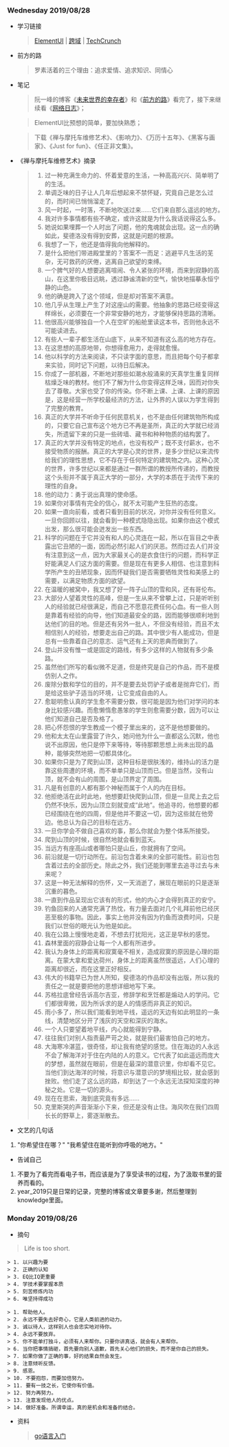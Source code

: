 ### Wednesday 2019/08/28
- 学习链接

    > [ElementUI][] | [跨域][] | [TechCrunch][]
	
- 前方的路
	> 罗素活着的三个理由：追求爱情、追求知识、同情心

- 笔记
	> 阮一峰的博客《[未来世界的幸存者][未来世界的幸存者]》和《[前方的路][前方的路]》看完了，接下来继续看《[网络日志][网络日志]》；
	
	> ElementUI比预想的简单，要加快熟悉；

	> 下载《禅与摩托车维修艺术》、《影响力》、《万历十五年》、《黑客与画家》、《Just for fun》、《任正非文集》。

- 《禅与摩托车维修艺术》摘录
	> 1. 过一种充满生命力的、怀着爱意的生活，一种高高兴兴、简单明了的生活。
	> 2. 单调乏味的日子让人几年后想起来不禁怀疑，究竟自己是怎么过的，而时间已悄悄溜走了。
	> 3. 风一时起，一时落，不断地吹送过来……它们来自那么遥远的地方。
	> 4. 我对许多事情都有些不确定，或许这就是为什么我话说得这么多。
	> 5. 她说如果埋葬一个人时出了问题，他的鬼魂就会出现。这一点的确如此，斐德洛没有得到安葬，这就是问题的根源。
	> 6. 我想了一下，他还是值得我向他解释的。
	> 7. 是什么把他们带进殿堂里的？答案不一而足：逃避平凡生活的芜杂，无可救药的厌倦，逃离自己欲望的束缚。
	> 8. 一个脾气好的人想要逃离喧闹、令人紧张的环境，而来到寂静的高山，在这里你极目远眺，透过静谧清新的空气，愉快地描摹永恒宁静的山色。
	> 9. 他的确是跨入了这个领域，但是却对答案不满意。
	> 10. 他几乎从生理上产生了对这座山的需要。他抽象的思路已经变得这样绵长，必须要在一个非常安静的地方，才能够保持思路的清晰。
	> 11. 他很高兴能够独自一个人在空旷的船舱里读这本书，否则他永远不可能读进去。 
	> 12. 有些人一辈子都生活在山底下，从来不知道有这么高的地方存在。
	> 13. 在这思想的高原地带，你想得愈用力，走得就愈慢。
	> 14. 他以科学的方法来阅读，不只读字面的意思，而且把每个句子都拿来实验，同时记下问题，以待日后解决。
	> 15. 你成了一部机器，不断地对那些如潮水般涌来的天真学生重复同样枯燥乏味的教材。他们不了解为什么你变得这样乏味，因而对你失去了尊敬。大家也受了你的传染。你不断上课、上课、上课的原因是，这是经营一所学校最经济的方法，让外界的人误以为学生得到了完整的教育。
	> 16. 真正的大学并不听命于任何民意机关，也不是由任何建筑物所构成的，只要它自己宣布这个地方已不再是圣所，真正的大学就已经消失，所遗留下来的只是一些砖墙、藏书和种种物质的结构罢了。
	> 17. 真正的大学并没有特定的地点，也没有校产；既不支付薪水，也不接受物质的报酬。真正的大学是心灵的世界，是多少世纪以来流传给我们的理性思想，它不存在于任何特定的建筑物之内。这种心灵的世界，许多世纪以来都是通过一群所谓的教授所传递的，而教授这个头衔并不属于真正大学的一部分，大学的本质在于流传下来的理性的自身。
	> 18. 他的动力：勇于说出真理的使命感。
	> 19. 如果你对事情有完全的信心，就不太可能产生狂热的态度。
	> 20. 如果一直向前看，或者只看到目前的状况，对你并没有任何意义。一旦你回顾以往，就会看到一种模式隐隐出现。如果你由这个模式出发，那么很可能会迸发出一些东西。
	> 21. 科学的问题在于它并没有和人的心灵连在一起，所以在盲目之中表露出它丑陋的一面，因而必然引起人们的厌恶。然而过去人们并没有注意到这一点，因为大家最关心的是衣食住行的问题，而科学正好能满足人们这方面的需要。但是现在有更多人相信、也注意到科学所产生的丑陋现象，因而怀疑我们是否需要牺牲灵性和美感上的需要，以满足物质方面的欲望。
	> 22. 在温暖的被窝中，我又想了好一阵子山顶的雪和风，还有哥伦布。
	> 23. 大部分人望着灵性的高峰，但是一生从来不曾攀上过，只是听听别人的经验就已经很满足，而自己不愿意花费任何心血。有一些人则是靠着有经验的向导，他们知道最安全的路，因而能够很顺利地到达他们的目的地。但是还有另外一批人，不但没有经验，而且不太相信别人的经验，想要走出自己的路。其中很少有人能成功，但是总有一些靠着自己的意志、运气还有上天的恩典而做到了。
	> 24. 登山并没有惟一或是固定的路线，有多少这样的人物就有多少条路。
	> 25. 虽然他们所写的看似微不足道，但是终究是自己的作品，而不是模仿别人之作。
	> 26. 废除分数和学位的目的，并不是要去处罚驴子或者是抛弃它们，而是给这些驴子适当的环境，让它变成自由的人。
	> 27. 愈聪明愈认真的学生愈不需要分数，很可能是因为他们对学问的本身比较感兴趣。而愈懒惰愈愚笨的学生则愈需要分数，因为可以让他们知道自己是否及格了。
	> 28. 把心怀怨恨的学生教成一个模子里出来的，这不是他想要做的。
	> 29. 他和太太在山里露营了许久，她问他为什么一直都这么沉默，他也说不出原因，他只是停下来等待，等待那颗思想上尚未出现的晶种，能够突然地把一切都具体化。
	> 30. 如果你只是为了爬到山顶，这种目标是很肤浅的，维持山的活力是靠这些周遭的环境，而不单单只是山顶而已。但是当然，没有山顶，就不会有山的周围，是山顶界定了周围。
	> 31. 凡是有创意的人都有那个神秘而属于个人的内在目标。
	> 32. 他拒绝活在此时此地，他想要赶快爬到山顶，但是一旦爬上去之后仍然不快乐，因为山顶立刻就变成“此地”。他追寻的，他想要的都已经围绕在他的四周，但是他并不要这一切，因为这些就在他旁边。他总认为自己的目标在远方。
	> 33. 一旦你学会不做自己喜欢的事，那么你就会为整个体系所接受。
	> 34. 爬到山顶的时候，很自然地就会看到蓝天。
	> 35. 当远方有座高山或者哪怕只是山丘，你就拥有了空间。
	> 36. 前沿就是一切行动所在。前沿包含着未来的全部可能性。前沿也包含着过去的全部历史。除此之外，我们还能到哪里去追寻过去与未来呢？
	> 37. 这是一种无法解释的伤怀，又一天消逝了，展现在眼前的只是逐渐沉重的暮色。
	> 38. 一直到作品呈现出它该有的形式，他的内心才会得到真正的安宁。
	> 39. 钓鱼回来的人通常充满了热忱，有力量去面对几个礼拜前他已经厌恶至极的事物。因此，事实上他并没有因为钓鱼而浪费时间，只是我们以世俗的眼光认为他是如此。
	> 40. 我在公路上慢慢地走着，不想去打扰阳光，这正是早秋的感觉。
	> 41. 森林里面的寂静会让每一个人都有所进步。
	> 42. 我认为身体上的距离和寂寞毫不相关，造成寂寞的原因是心理的距离。在蒙大拿和爱达荷州，身体上的距离虽然很遥远，人们心理的距离却很近，而在这里正好相反。
	> 43. 伟大的书籍早已为世人所知，斐德洛的作品却没有出版，所以我的责任之一就是要把他的思想详细地写下来。
	> 44. 苏格拉底曾经告诉高尔吉亚，修辞学和烹饪都是煽动人的学问。它们都很卑微，因为所诉求的是人的情感而非真正的知识。
	> 45. 雨小多了，所以我们能看到地平线，遥远的天边有如此明显的一条线，清楚地区分开了浅灰的天空和深灰的海水。
	> 46. 一个人只要望着地平线，内心就能得到宁静。
	> 47. 往往我们对别人指责最严苛之处，就是我们最害怕自己的地方。
	> 48. 大海寒冷湛蓝，很奇怪，却让我有绝望的感觉。住在海边的人永远不会了解海洋对于住在内陆的人的意义。它代表了如此遥远而庞大的梦想，虽然就在眼前，但是在最深的潜意识里，你却看不见它。当他们到达海洋的时候，将意识与潜意识的梦境相比较，就会感到挫败。他们走了这么远的路，却到达了一个永远无法探知深度的神秘之处。它是一切的源头。
	> 49. 现在在思索，海到底究竟有多远……
	> 50. 克里斯哭的声音渐渐小下来，但还是没有止住。海风吹在我们四周长长的野草上，雾逐渐散去。
	

- 文艺的几句话
1. "你希望住在哪？" "我希望住在能听到你呼吸的地方。"

- 告诫自己
1. 不要为了看完而看电子书，而应该是为了享受读书的过程，为了汲取书里的营养而看的。
2. year_2019只是日常的记录，完整的博客或文章要多谢，然后整理到knowledge里面。

[跨域]:https://zhuanlan.zhihu.com/p/54270776 
[ElementUI]:http://element-ui.cn/#/zh-CN/component/layout 
[网络日志]:http://www.ruanyifeng.com/blog/
[未来世界的幸存者]:http://www.ruanyifeng.com/survivor/
[前方的路]:http://www.ruanyifeng.com/road/
[TechCrunch]:https://techcrunch.cn/

### Monday 2019/08/26
- 摘句

> Life is too short.
	
	> 1. 以兴趣为要
	> 2. 正确的认知
	> 3. EQ比IQ更重要
	> 4. 学技术要掌握本质
	> 5. 刻苦修炼内功
	> 6. 唯坚持得成功

	> 1. 帮助他人。
	> 2. 永远不要失去好奇心，它是人类前进的动力。
	> 3. 诚以待人，这样别人也会忠实地对待你。
	> 4. 永远不要放弃。
	> 5. 你不能单打独斗，必须有人来帮你。只要你讲真话，就会有人来帮你。
	> 6. 当你把事情搞砸，首先要向别人道歉，首先关心他们的损失，而不是你自己的损失。
	> 7. 如果你做了正确的事，好的结果自然会发生。
	> 8. 注意倾听反馈。
	> 9. 感恩。
	> 10. 不要抱怨，而要加倍努力。
	> 11. 要有一技之长，它使你有价值。
	> 12. 努力再努力。
	> 13. 注意发现他人的优点。
	> 14. 做好准备。所谓幸运，真的是机会和准备的结合。

- 资料
    
	> [go语言入门][]

[go语言入门]:  https://books.studygolang.com/advanced-go-programming-book/ch1-basic/ch1-01-genesis.html



